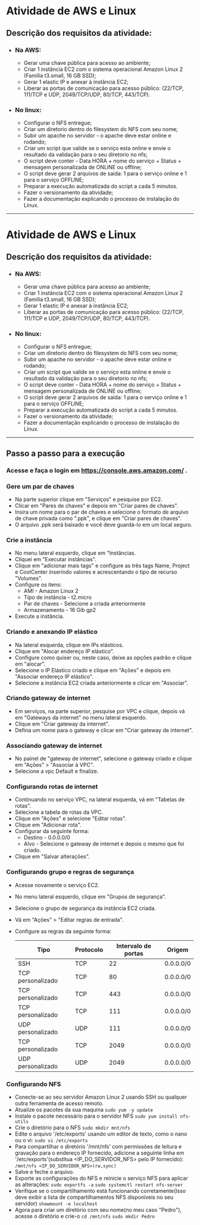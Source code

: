 # Atividade de AWS e Linux
## Descrição dos requisitos da atividade:
- ### Na AWS:
  -  Gerar uma chave pública para acesso ao ambiente;
  - Criar 1 instância EC2 com o sistema operacional Amazon Linux 2 (Família t3.small,
16 GB SSD);
  - Gerar 1 elastic IP e anexar à instância EC2;
  - Liberar as portas de comunicação para acesso público: (22/TCP, 111/TCP e UDP,
2049/TCP/UDP, 80/TCP, 443/TCP).

- ### No linux:
  - Configurar o NFS entregue;
  - Criar um diretorio dentro do filesystem do NFS com seu nome;
  - Subir um apache no servidor - o apache deve estar online e rodando;
  - Criar um script que valide se o serviço esta online e envie o resultado da validação
para o seu diretorio no nfs;
  - O script deve conter - Data HORA + nome do serviço + Status + mensagem
personalizada de ONLINE ou offline;
  - O script deve gerar 2 arquivos de saida: 1 para o serviço online e 1 para o serviço
OFFLINE;
  - Preparar a execução automatizada do script a cada 5 minutos.
  - Fazer o versionamento da atividade;
  - Fazer a documentação explicando o processo de instalação do Linux.

------------

# Atividade de AWS e Linux
## Descrição dos requisitos da atividade:
- ### Na AWS:
  -  Gerar uma chave pública para acesso ao ambiente;
  - Criar 1 instância EC2 com o sistema operacional Amazon Linux 2 (Família t3.small,
16 GB SSD);
  - Gerar 1 elastic IP e anexar à instância EC2;
  - Liberar as portas de comunicação para acesso público: (22/TCP, 111/TCP e UDP,
2049/TCP/UDP, 80/TCP, 443/TCP).

- ### No linux:
  - Configurar o NFS entregue;
  - Criar um diretorio dentro do filesystem do NFS com seu nome;
  - Subir um apache no servidor - o apache deve estar online e rodando;
  - Criar um script que valide se o serviço esta online e envie o resultado da validação
para o seu diretorio no nfs;
  - O script deve conter - Data HORA + nome do serviço + Status + mensagem
personalizada de ONLINE ou offline;
  - O script deve gerar 2 arquivos de saida: 1 para o serviço online e 1 para o serviço
OFFLINE;
  - Preparar a execução automatizada do script a cada 5 minutos.
  - Fazer o versionamento da atividade;
  - Fazer a documentação explicando o processo de instalação do Linux.

------------
## Passo a passo para a execução
### Acesse e faça o login em https://console.aws.amazon.com/ .
### Gere um par de chaves
 - Na parte superior clique em "Serviços" e pesquise por EC2.
 - Clicar em "Pares de chaves" e depois em "Criar pares de chaves".
 - Insira um nome para o par de chaves e selecione o formato de arquivo de chave privada como ".ppk", e clique em "Criar pares de chaves".
 - O arquivo .ppk será baixado e você deve guardá-lo em um local seguro.
### Crie a instância
 - No menu lateral esquerdo, clique em "Instâncias.
 - Cliquei em "Executar instâncias".
 - Clique em "adicionar mais tags" e configure as três tags Name, Project e CostCenter inserindo valores e acrescentando o tipo de recurso "Volumes".
 - Configure os itens:
   - AMI - Amazon Linux 2
   - Tipo de instância - t2.micro
   - Par de chaves - Selecione a criada anteriormente
   - Armazenamento - 16 Gib gp2
 - Execute a instância.
### Criando e anexando IP elástico
 - Na lateral esquerda, clique em IPs elásticos.
 - Clique em "Alocar endereço IP elástico".
 - Configure como quiser ou, neste caso, deixe as opções padrão e clique em "alocar".
 - Selecione o IP Elástico criado e clique em "Ações" e depois em "Associar endereço IP elástico".
 - Selecione a instância EC2 criada anteriormente e clicar em "Associar".
### Criando gateway de internet
 - Em serviços, na parte superior, pesquise por VPC e clique, depois vá em "Gateways da internet" no menu lateral esquerdo.
 - Clique em "Criar gateway da internet".
 - Defina um nome para o gateway e clicar em "Criar gateway de internet".
### Associando gateway de internet
 - No painel de "gateway de internet", selecione o gateway criado e clique em "Ações" > "Associar à VPC".
 - Selecione a vpc Default e finalize.
 
 ### Configurando rotas de internet
 - Continuando no serviço VPC, na lateral esquerda, vá em "Tabelas de rotas".
 - Selecione a tabela de rotas da VPC.
 - Clique em "Ações" e selecione "Editar rotas".
 - Clique em "Adicionar rota".
 - Configurar da seguinte forma:
    - Destino - 0.0.0.0/0
    - Alvo - Selecione o gateway de internet e depois o mesmo que foi criado.
  - Clique em "Salvar alterações".

### Configurando grupo e regras de segurança
 - Acesse novamente o serviço EC2.
 - No menu lateral esquerdo, clique em "Grupos de segurança".
 - Selecione o grupo de segurança da instância EC2 criada.
 - Vá em "Ações" > "Editar regras de entrada".
 - Configure as regras da seguinte forma: 
 
     Tipo | Protocolo | Intervalo de portas | Origem  
    ---|---|---|---
    SSH | TCP | 22 | 0.0.0.0/0 | SSH
    TCP personalizado | TCP | 80 | 0.0.0.0/0  
    TCP personalizado | TCP | 443 | 0.0.0.0/0  
    TCP personalizado | TCP | 111 | 0.0.0.0/0  
    UDP personalizado | UDP | 111 | 0.0.0.0/0 
    TCP personalizado | TCP | 2049 | 0.0.0.0/0 
    UDP personalizado | UDP | 2049 | 0.0.0.0/0  

### Configurando NFS
 - Conecte-se ao seu servidor Amazon Linux 2 usando SSH ou qualquer outra ferramenta de acesso remoto.
 - Atualize os pacotes da sua maquina ```sudo yum -y update```
 - Instale o pacote necessário para o servidor NFS ```sudo yum install nfs-utils```
 - Crie o diretório para o NFS ```sudo mkdir mnt/nfs```
 - Edite o arquivo '/etc/exports' usando um editor de texto, como o nano ou o vi:
 ```sudo vi /etc/exports```
 - Para compartilhar o diretório '/mnt/nfs' com permissões de leitura e gravação para o endereço IP fornecido, adicione a seguinte linha em '/etc/exports'(substitua <IP_DO_SERVIDOR_NFS> pelo IP fornecido):
 ```/mnt/nfs <IP_DO_SERVIDOR_NFS>(rw,sync)```
 - Salve e feche o arquivo.
 - Exporte as configurações do NFS e reinicie o serviço NFS para aplicar as alterações:
 ```sudo exportfs -a```
 ```sudo systemctl restart nfs-server```
 - Verifique se o compartilhamento está funcionando corretamente(Isso deve exibir a lista de compartilhamentos NFS disponíveis no seu servidor) 
 ```showmount -e localhost```
 - Agora para criar um diretório com seu nome(no meu caso "Pedro"), acesse o diretório e crie-o
 ```cd /mnt/nfs```
 ```sudo mkdir Pedro```


